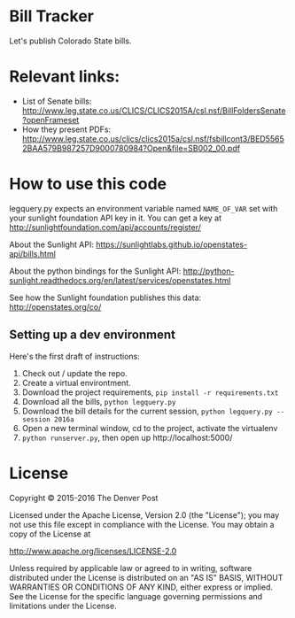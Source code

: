 # Bill Tracker
Let's publish Colorado State bills.

# Relevant links:
- List of Senate bills: http://www.leg.state.co.us/CLICS/CLICS2015A/csl.nsf/BillFoldersSenate?openFrameset
- How they present PDFs: http://www.leg.state.co.us/clics/clics2015a/csl.nsf/fsbillcont3/BED55652BAA579B987257D9000780984?Open&file=SB002_00.pdf

# How to use this code
legquery.py expects an environment variable named `NAME_OF_VAR` set with your sunlight foundation API key in it. You can get a key at http://sunlightfoundation.com/api/accounts/register/

About the Sunlight API: https://sunlightlabs.github.io/openstates-api/bills.html

About the python bindings for the Sunlight API: http://python-sunlight.readthedocs.org/en/latest/services/openstates.html

See how the Sunlight foundation publishes this data: http://openstates.org/co/

## Setting up a dev environment
Here's the first draft of instructions:

1. Check out / update the repo.
2. Create a virtual environtment.
3. Download the project requirements, `pip install -r requirements.txt`
4. Download all the bills, `python legquery.py`
5. Download the bill details for the current session, `python legquery.py --session 2016a`
5. Open a new terminal window, cd to the project, activate the virtualenv
6. `python runserver.py`, then open up http://localhost:5000/

# License
Copyright © 2015-2016 The Denver Post

Licensed under the Apache License, Version 2.0 (the "License"); you may not use
this file except in compliance with the License. You may obtain a copy of the
License at

http://www.apache.org/licenses/LICENSE-2.0

Unless required by applicable law or agreed to in writing, software distributed
under the License is distributed on an "AS IS" BASIS, WITHOUT WARRANTIES OR
CONDITIONS OF ANY KIND, either express or implied. See the License for the
specific language governing permissions and limitations under the License.
